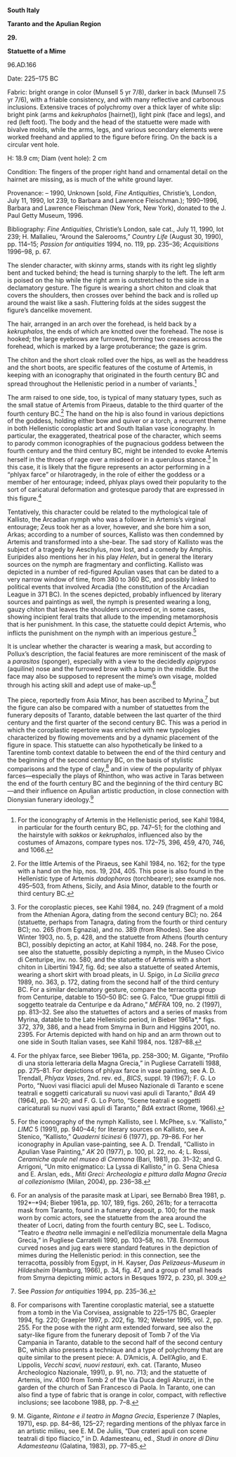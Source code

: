 **South Italy**

**Taranto and the Apulian Region**

**29.**

**Statuette of a Mime**

96.AD.166

<span class="smcaps">Date: 225–175</span> BC

<span class="smcaps">Fabric</span>: bright orange in
color (Munsell 5 yr 7/8), darker in back (Munsell 7.5 yr 7/6), with a
friable consistency, and with many reflective and carbonous inclusions.
Extensive traces of polychromy over a thick layer of white slip: bright
pink (arms and *kekruphalos* \[hairnet\]), light pink (face and legs),
and red (left foot). The body and the head of the statuette were made
with bivalve molds, while the arms, legs, and various secondary elements
were worked freehand and applied to the figure before firing. On the
back is a circular vent hole.

H: 18.9 cm; Diam (vent hole): 2 cm

<span class="smcaps">Condition:</span> The fingers of
the proper right hand and ornamental detail on the hairnet are missing,
as is much of the white ground layer.

<span class="smcaps">Provenance</span>: – 1990,
Unknown \[sold, *Fine Antiquities*, Christie’s, London, July 11, 1990,
lot 239, to Barbara and Lawrence Fleischman.); 1990–1996, Barbara and
Lawrence Fleischman (New York, New York), donated to the J. Paul Getty
Museum, 1996.

<span class="smcaps">Bibliography:</span> *Fine
Antiquities*, Christie’s London, sale cat., July 11, 1990, lot 239; H.
Mallalieu, “Around the Salerooms,” *Country Life* (August 30, 1990), pp.
114–15; *<span class="smcaps">Passion for
antiquities</span>* 1994, no. 119, pp. 235–36; *<span
class="smcaps">Acquisitions</span>* 1996–98, p. 67.

The slender character, with skinny arms, stands with its right leg
slightly bent and tucked behind; the head is turning sharply to the
left. The left arm is poised on the hip while the right arm is
outstretched to the side in a declamatory gesture. The figure is wearing
a short chiton and cloak that covers the shoulders, then crosses over
behind the back and is rolled up around the waist like a sash.
Fluttering folds at the sides suggest the figure’s dancelike movement.

The hair, arranged in an arch over the forehead, is held back by a
*kekruphalos*, the ends of which are knotted over the forehead. The nose
is hooked; the large eyebrows are furrowed, forming two creases across
the forehead, which is marked by a large protuberance; the gaze is grim.

The chiton and the short cloak rolled over the hips, as well as the
headdress and the short boots, are specific features of the costume of
Artemis, in keeping with an iconography that originated in the fourth
century <span class="smcaps">BC</span> and spread
throughout the Hellenistic period in a number of variants.[^1]

The arm raised to one side, too, is typical of many statuary types, such
as the small statue of Artemis from Piraeus, datable to the third
quarter of the fourth century <span
class="smcaps">BC.</span>[^2] The hand on the hip is
also found in various depictions of the goddess, holding either bow and
quiver or a torch, a recurrent theme in both Hellenistic coroplastic art
and South Italian vase iconography. In particular, the exaggerated,
theatrical pose of the character, which seems to parody common
iconographies of the pugnacious goddess between the fourth century and
the third century <span class="smcaps">BC,</span>
might be intended to evoke Artemis herself in the throes of rage over a
misdeed or in a querulous stance.[^3] In this case, it is likely that
the figure represents an actor performing in a “phlyax farce” or
hilarotragedy, in the role of either the goddess or a member of her
entourage; indeed, phlyax plays owed their popularity to the sort of
caricatural deformation and grotesque parody that are expressed in this
figure.[^4]

Tentatively, this character could be related to the mythological tale of
Kallisto, the Arcadian nymph who was a follower in Artemis’s virginal
entourage; Zeus took her as a lover, however, and she bore him a son,
Arkas; according to a number of sources, Kallisto was then condemned by
Artemis and transformed into a she-bear. The sad story of Kallisto was
the subject of a tragedy by Aeschylus, now lost, and a comedy by Amphis.
Euripides also mentions her in his play *Helen*, but in general the
literary sources on the nymph are fragmentary and conflicting. Kallisto
was depicted in a number of red-figured Apulian vases that can be dated
to a very narrow window of time, from 380 to 360 <span
class="smcaps">BC</span>, and possibly linked to
political events that involved Arcadia (the constitution of the Arcadian
League in 371 <span class="smcaps">BC)</span>. In the
scenes depicted, probably influenced by literary sources and paintings
as well, the nymph is presented wearing a long, gauzy chiton that leaves
the shoulders uncovered or, in some cases, showing incipient feral
traits that allude to the impending metamorphosis that is her
punishment. In this case, the statuette could depict Artemis, who
inflicts the punishment on the nymph with an imperious gesture.[^5]

It is unclear whether the character is wearing a mask, but according to
Pollux’s description, the facial features are more reminiscent of the
mask of a *parasitos* (sponger), especially with a view to the decidedly
*epigrypos* (aquiline) nose and the furrowed brow with a bump in the
middle. But the face may also be supposed to represent the mime’s own
visage, molded through his acting skill and adept use of make-up.[^6]

The piece, reportedly from Asia Minor, has been ascribed to Myrina,[^7]
but the figure can also be compared with a number of statuettes from the
funerary deposits of Taranto, datable between the last quarter of the
third century and the first quarter of the second century <span
class="smcaps">BC.</span> This was a period in which
the coroplastic repertoire was enriched with new typologies
characterized by flowing movements and by a dynamic placement of the
figure in space. This statuette can also hypothetically be linked to a
Tarentine tomb context datable to between the end of the third century
and the beginning of the second century <span
class="smcaps">BC</span>, on the basis of stylistic
comparisons and the type of clay,[^8] and in view of the popularity of
phlyax farces—especially the plays of Rhinthon, who was active in Taras
between the end of the fourth century <span
class="smcaps">BC</span> and the beginning of the
third century <span class="smcaps">BC</span>—and their
influence on Apulian artistic production, in close connection with
Dionysian funerary ideology.[^9]

[^1]: For the iconography of Artemis in the Hellenistic period, see
    <span class="smcaps">Kahil</span> 1984, in
    particular for the fourth century <span
    class="smcaps">BC</span>, pp. 747–51; for the
    clothing and the hairstyle with *sakkos* or *kekruphalos*,
    influenced also by the costumes of Amazons, compare types nos.
    172–75, 396, 459, 470, 746, and 1066.

[^2]: For the little Artemis of the Piraeus, see <span
    class="smcaps">Kahil</span> 1984, no. 162; for the
    type with a hand on the hip, nos. 19, 204, 405. This pose is also
    found in the Hellenistic type of Artemis *dadophoros* (torchbearer);
    see example nos. 495–503, from Athens, Sicily, and Asia Minor,
    datable to the fourth or third century <span
    class="smcaps">BC.</span>

[^3]: For the coroplastic pieces, see <span
    class="smcaps">Kahil</span> 1984, no. 249
    (fragment of a mold from the Athenian Agora, dating from the second
    century <span class="smcaps">BC</span>); no. 264
    (statuette, perhaps from Tanagra, dating from the fourth or third
    century <span class="smcaps">BC</span>); no. 265
    (from Egnazia), and no. 389 (from Rhodes). See also <span
    class="smcaps">Winter</span> 1903, no. 5, p. 428,
    and the statuette from Athens (fourth century <span
    class="smcaps">BC</span>), possibly depicting an
    actor, at <span class="smcaps">Kahil</span> 1984,
    no. 248. For the pose, see also the statuette, possibly depicting a
    nymph, in the Museo Civico di Centuripe, inv. no. 580, and the
    statuette of Artemis with a short chiton in <span
    class="smcaps">Libertini</span> 1947, fig. 6d; see
    also a statuette of seated Artemis, wearing a short skirt with broad
    pleats, in U. Spigo, in *<span class="smcaps">La
    Sicilia greca</span>* 1989, no. 363, p. 172, dating from the second
    half of the third century <span
    class="smcaps">BC.</span> For a similar
    declamatory gesture, compare the terracotta group from Centuripe,
    datable to 150–50 <span class="smcaps">BC</span>:
    see G. Falco, “Due gruppi fittili di soggetto teatrale da Centuripe
    e da Adrano,” *MÉFRA* 109, no. 2 (1997), pp. 813–32. See also the
    statuettes of actors and a series of masks from Myrina, datable to
    the Late Hellenistic period, in <span
    class="smcaps">Bieber</span> 1961a*,* figs. 372,
    379, 386, and a head from Smyrna in <span
    class="smcaps">Burn and Higgins</span> 2001, no.
    2395. For Artemis depicted with hand on hip and an arm thrown out to
    one side in South Italian vases, see <span
    class="smcaps">Kahil</span> 1984, nos. 1287–88.

[^4]: For the phlyax farce, see <span
    class="smcaps">Bieber</span> 1961a, pp. 258–300;
    M. Gigante, “Profilo di una storia letteraria della Magna Grecia,”
    in <span class="smcaps">Pugliese Carratelli</span>
    1988, pp. 275–81. For depictions of phlyax farce in vase painting,
    see A. D. Trendall, *Phlyax Vases*, 2nd. rev. ed., *BICS*, suppl. 19
    (1967); F. G. Lo Porto, “Nuovi vasi fliacici apuli del Museo
    Nazionale di Taranto e scene teatrali e soggetti caricaturali su
    nuovi vasi apuli di Taranto,” *BdA* 49 (1964), pp. 14–20; and F. G.
    Lo Porto, “Scene teatrali e soggetti caricaturali su nuovi vasi
    apuli di Taranto,” *BdA* extract (Rome, 1966).

[^5]: For the iconography of the nymph Kallisto, see I. McPhee, s.v.
    “Kallisto,” *LIMC* 5 (1991), pp. 940–44; for literary sources on
    Kallisto, see A. Stenico, “Kallisto,” *Quaderni ticinesi* 6 (1977),
    pp. 79–86. For her iconography in Apulian vase-painting, see A. D.
    Trendall, “Callisto in Apulian Vase Painting,” *AK* 20 (1977), p.
    100, pl. 22, no. 4; L. Rossi, *Ceramiche apule nel museo di Cremona*
    (Bari, 1981), pp. 31–32; and G. Arrigoni, “Un mito enigmatico: La
    Lyssa di Kallisto,” in G. Sena Chiesa and E. Arslan, eds., *Miti
    Greci: Archeologia e pittura dalla Magna Grecia al collezionismo*
    (Milan, 2004), pp. 236–38.

[^6]: For an analysis of the parasite mask at Lipari, see <span
    class="smcaps">Bernabò Brea</span> 1981, p.
    192*–*94; <span class="smcaps">Bieber</span>
    1961a, pp. 107, 189, figs. 260, 261b; for a terracotta mask from
    Taranto, found in a funerary deposit, p. 100; for the mask worn by
    comic actors, see the statuette from the area around the theater of
    Locri, dating from the fourth century <span
    class="smcaps">BC</span>, see L. Todisco, “Teatro
    e *theatra* nelle immagini e nell’edilizia monumentale della Magna
    Grecia,” in <span class="smcaps">Pugliese
    Carratelli</span> 1990, pp. 103–58, no. 178. Enormous curved noses
    and jug ears were standard features in the depiction of mimes during
    the Hellenistic period: in this connection, see the terracotta,
    possibly from Egypt, in H. Kayser, *Das Pelizaeus-Museum in
    Hildesheim* (Hamburg, 1966), p. 34, fig. 47, and a group of small
    heads from Smyrna depicting mimic actors in <span
    class="smcaps">Besques</span> 1972, p. 230, pl.
    309.

[^7]: See *<span class="smcaps">Passion for
    antiquities</span>* 1994, pp. 235–36.

[^8]: For comparisons with Tarentine coroplastic material, see a
    statuette from a tomb in the Via Corvisea, assignable to 225–175
    <span class="smcaps">BC</span>, <span
    class="smcaps">Graepler 1994</span>, fig. 220;
    <span class="smcaps">Graepler</span> 1997, p. 202,
    fig. 192; <span class="smcaps">Webster</span>
    1995, vol. 2, pp. 255. For the pose with the right arm extended
    forward, see also the satyr-like figure from the funerary deposit of
    Tomb 7 of the Via Campania in Taranto, datable to the second half of
    the second century <span class="smcaps">BC</span>,
    which also presents a technique and a type of polychromy that are
    quite similar to the present piece: A. D’Amicis, A. Dell’Aglio, and
    E. Lippolis, *Vecchi scavi, nuovi restauri*, exh. cat. (Taranto,
    Museo Archeologico Nazionale, 1991), p. 91, no. 713; and the
    statuette of Artemis, inv. 4100 from Tomb 2 of the Via Duca degli
    Abruzzi, in the garden of the church of San Francesco di Paola. In
    Taranto, one can also find a type of fabric that is orange in color,
    compact, with reflective inclusions; see <span
    class="smcaps">Iacobone</span> 1988, pp. 7–8.

[^9]: M. Gigante, *Rintone e il teatro in Magna Grecia*, Esperienze 7
    (Naples, 1971)**,** esp. pp. 84–86, 125–27; regarding mentions of
    the phlyax farce in an artistic milieu, see E. M. De Juliis, “Due
    crateri apuli con scene teatrali di tipo fliacico,” in D.
    Adamesteanu, ed., *Studi in onore di Dinu Adamesteanu* (Galatina,
    1983), pp. 77–85.
